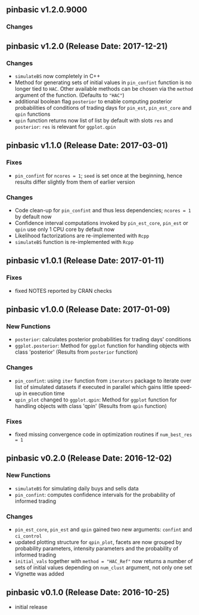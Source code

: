 ## pinbasic v1.2.0.9000

### Changes 


## pinbasic v1.2.0 (Release Date: 2017-12-21)

### Changes 

* `simulateBS` now completely in C++
* Method for generating sets of initial values in `pin_confint` function 
  is no longer tied to `HAC`. Other available methods can be chosen via 
  the `method` argument of the function. (Defaults to `"HAC"`)
* additional boolean flag `posterior` to enable computing posterior probabilities of 
  conditions of trading days for `pin_est`, `pin_est_core` and `qpin` functions
* `qpin` function returns now list of list by default with slots `res` and `posterior`:
  `res` is relevant for `ggplot.qpin`


## pinbasic v1.1.0 (Release Date: 2017-03-01)

### Fixes

* `pin_confint` for `ncores = 1`; `seed` is set once at the beginning, hence results differ slightly from them of earlier version

### Changes

* Code clean-up for `pin_confint` and thus less dependencies; `ncores = 1` by default now
* Confidence interval computations invoked by `pin_est_core`, `pin_est` or `qpin` use only 1 CPU core by default now
* Likelihood factorizations are re-implemented with `Rcpp`
* `simulateBS` function is re-implemented with `Rcpp`


## pinbasic v1.0.1 (Release Date: 2017-01-11)

### Fixes

* fixed NOTES reported by CRAN checks

## pinbasic v1.0.0 (Release Date: 2017-01-09)

### New Functions

* `posterior`: calculates posterior probabilities for trading days' conditions
* `ggplot.posterior`: Method for `ggplot` function for handling objects with class 'posterior' (Results from `posterior` function)

### Changes

* `pin_confint`: using `iter` function from `iterators` package to iterate over list of simulated datasets if executed in parallel 
                 which gains little speed-up in execution time
* `qpin_plot` changed to `ggplot.qpin`: Method for `ggplot` function for handling objects with class 'qpin' (Results from `qpin` function)

### Fixes

* fixed missing convergence code in optimization routines if `num_best_res = 1` 

## pinbasic v0.2.0 (Release Date: 2016-12-02)

### New Functions

* `simulateBS` for simulating daily buys and sells data
* `pin_confint`: computes confidence intervals for the probability of informed trading 

### Changes

* `pin_est_core`, `pin_est` and `qpin` gained two new arguments: `confint` and `ci_control` 
* updated plotting structure for `qpin_plot`, facets are now grouped by probability parameters, 
  intensity parameters and the probability of informed trading
* `initial_vals` together with `method = "HAC_Ref"` now returns a number of sets of initial values depending 
  on `num_clust` argument, not only one set
* Vignette was added
    

## pinbasic v0.1.0 (Release Date: 2016-10-25)

* initial release
